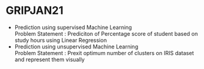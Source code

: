 # GRIPJAN21
<ul>
<li>Prediction using supervised Machine Learning<br>
    Problem Statement : Prediciton of Percentage score of student based on study hours using Linear Regression</li>
<li>Prediction using unsupervised Machine Learning<br>
    Problem Statement : Prexit optimum number of clusters on IRIS dataset and represent them visually</li>
</ul>
